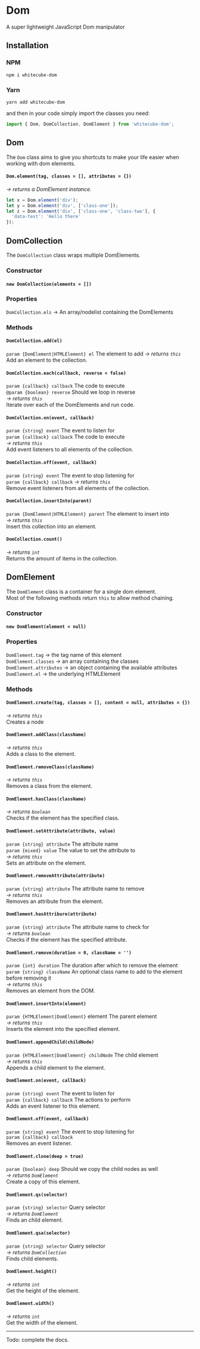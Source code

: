 # Dom

A super lightweight JavaScript Dom manipulator

## Installation

### NPM
`npm i whitecube-dom`

### Yarn
`yarn add whitecube-dom`

and then in your code simply import the classes you need:

```js
import { Dom, DomCollection, DomElement } from 'whitecube-dom';
```


## Dom
The `Dom` class aims to give you shortcuts to make your life easier when working with dom elements.

#### `Dom.element(tag, classes = [], attributes = {})`
*→ returns a DomElement instance.*  
```js
let x = Dom.element('div');
let y = Dom.element('div', ['class-one']);
let z = Dom.element('div', ['class-one', 'class-two'], { 
  'data-test': 'Hello there'
});
```

## DomCollection
The `DomCollection` class wraps multiple DomElements.


### Constructor
#### `new DomCollection(elements = [])`

### Properties
`DomCollection.els` → An array/nodelist containing the DomElements

### Methods

#### `DomCollection.add(el)`
`param {DomElement|HTMLElement} el` The element to add
*→ returns `this`*  
Add an element to the collection.


#### `DomCollection.each(callback, reverse = false)`
`param {callback} callback` The code to execute  
`@param {boolean} reverse` Should we loop in reverse  
*→ returns `this`*  
Iterate over each of the DomElements and run code.


#### `DomCollection.on(event, callback)`
`param {string} event` The event to listen for  
`param {callback} callback` The code to execute  
*→ returns `this`*  
Add event listeners to all elements of the collection.


#### `DomCollection.off(event, callback)`
`param {string} event` The event to stop listening for  
`param {callback} callback`
*→ returns `this`*  
Remove event listeners from all elements of the collection.


#### `DomCollection.insertInto(parent)`
`param {DomElement|HTMLElement} parent` The element to insert into  
*→ returns `this`*  
Insert this collection into an element.


#### `DomCollection.count()`
*→ returns `int`*  
Returns the amount of items in the collection.


## DomElement
The `DomElement` class is a container for a single dom element.  
Most of the following methods return `this` to allow method chaining.  

### Constructor
#### `new DomElement(element = null)`

### Properties
`DomElement.tag` → the tag name of this element  
`DomElement.classes` → an array containing the classes  
`DomElement.attributes` → an object containing the available attributes  
`DomElement.el` → the underlying HTMLElement

### Methods

#### `DomElement.create(tag, classes = [], content = null, attributes = {})`
*→ returns `this`*  
Creates a node

#### `DomElement.addClass(className)`
*→ returns `this`*  
Adds a class to the element.


#### `DomElement.removeClass(className)`
*→ returns `this`*  
Removes a class from the element.


#### `DomElement.hasClass(className)`
*→ returns `boolean`*  
Checks if the element has the specified class.


#### `DomElement.setAttribute(attribute, value)`
`param {string} attribute` The attribute name  
`param {mixed} value` The value to set the attribute to  
*→ returns `this`*  
Sets an attribute on the element.


#### `DomElement.removeAttribute(attribute)`
`param {string} attribute` The attribute name to remove  
*→ returns `this`*  
Removes an attribute from the element.


#### `DomElement.hasAttribure(attribute)`
`param {string} attribute` The attribute name to check for  
*→ returns `boolean`*  
Checks if the element has the specified attribute.


#### `DomElement.remove(duration = 0, className = '')`
`param {int} duration` The duration after which to remove the element  
`param {string} className` An optional class name to add to the element before removing it  
*→ returns `this`*  
Removes an element from the DOM.


#### `DomElement.insertInto(element)`
`param {HTMLElement|DomElement}` element The parent element  
*→ returns `this`*  
Inserts the element into the specified element.


#### `DomElement.appendChild(childNode)`
`param {HTMLElement|DomElement} childNode` The child element  
*→ returns `this`*  
Appends a child element to the element.


#### `DomElement.on(event, callback)`
`param {string} event` The event to listen for  
`param {callback} callback` The actions to perform  
Adds an event listener to this element.


#### `DomElement.off(event, callback)`
`param {string} event` The event to stop listening for  
`param {callback} callback`  
Removes an event listener.


#### `DomElement.clone(deep = true)`
`param {boolean} deep` Should we copy the child nodes as well  
*→ returns `DomElement`*  
Create a copy of this element.


#### `DomElement.qs(selector)`
`param {string} selector` Query selector  
*→ returns `DomElement`*  
Finds an child element.


#### `DomElement.qsa(selector)`
`param {string} selector` Query selector  
*→ returns `DomCollection`*  
Finds child elements.


#### `DomElement.height()`
*→ returns `int`*  
Get the height of the element.


#### `DomElement.width()`
*→ returns `int`*  
Get the width of the element.

---

Todo: complete the docs.
